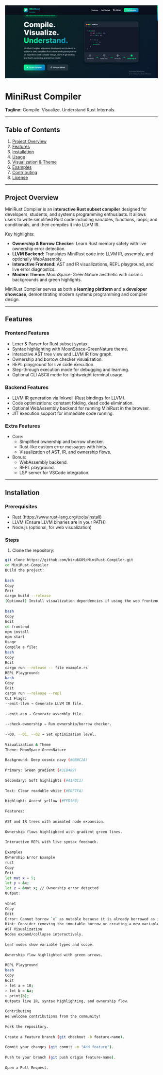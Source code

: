 ![img alt](https://github.com/birukG09/MiniRust-Compiler/blob/8778aa850554cbccc5bb7e84a35dce47fdcf1a4a/Screenshot%202025-08-22%20234710.png)
# MiniRust Compiler

**Tagline:** Compile. Visualize. Understand Rust Internals.

---

## Table of Contents

1. [Project Overview](#project-overview)  
2. [Features](#features)  
3. [Installation](#installation)  
4. [Usage](#usage)  
5. [Visualization & Theme](#visualization--theme)  
6. [Examples](#examples)  
7. [Contributing](#contributing)  
8. [License](#license)  

---

## Project Overview

MiniRust Compiler is an **interactive Rust subset compiler** designed for developers, students, and systems programming enthusiasts. It allows users to write simplified Rust code including variables, functions, loops, and conditionals, and then compiles it into LLVM IR.

Key highlights:

- **Ownership & Borrow Checker:** Learn Rust memory safety with live ownership error detection.
- **LLVM Backend:** Translates MiniRust code into LLVM IR, assembly, and optionally WebAssembly.
- **Interactive Frontend:** AST and IR visualizations, REPL playground, and live error diagnostics.
- **Modern Theme:** MoonSpace-GreenNature aesthetic with cosmic backgrounds and green highlights.

MiniRust Compiler serves as both a **learning platform** and a **developer showcase**, demonstrating modern systems programming and compiler design.

---

## Features

### Frontend Features
- Lexer & Parser for Rust subset syntax.
- Syntax highlighting with MoonSpace-GreenNature theme.
- Interactive AST tree view and LLVM IR flow graph.
- Ownership and borrow checker visualization.
- REPL playground for live code execution.
- Step-through execution mode for debugging and learning.
- Optional CLI ASCII mode for lightweight terminal usage.

### Backend Features
- LLVM IR generation via Inkwell (Rust bindings for LLVM).
- Code optimizations: constant folding, dead code elimination.
- Optional WebAssembly backend for running MiniRust in the browser.
- JIT execution support for immediate code running.

### Extra Features
- Core:
  - Simplified ownership and borrow checker.
  - Rust-like custom error messages with hints.
  - Visualization of AST, IR, and ownership flows.
- Bonus:
  - WebAssembly backend.
  - REPL playground.
  - LSP server for VSCode integration.

---

## Installation

### Prerequisites
- Rust (https://www.rust-lang.org/tools/install)
- LLVM (Ensure LLVM binaries are in your PATH)
- Node.js (optional, for web visualization)

### Steps
1. Clone the repository:

```bash
git clone https://github.com/birukG09/MiniRust-Compiler.git
cd MiniRust-Compiler
Build the project:

bash
Copy
Edit
cargo build --release
(Optional) Install visualization dependencies if using the web frontend:

bash
Copy
Edit
cd frontend
npm install
npm start
Usage
Compile a file:
bash
Copy
Edit
cargo run --release -- file example.rs
REPL Playground:
bash
Copy
Edit
cargo run --release --repl
CLI Flags:
--emit-llvm → Generate LLVM IR file.

--emit-asm → Generate assembly file.

--check-ownership → Run ownership/borrow checker.

--O0, --O1, --O2 → Set optimization level.

Visualization & Theme
Theme: MoonSpace-GreenNature

Background: Deep cosmic navy (#0B0C2A)

Primary: Green gradient (#3EB489)

Secondary: Soft highlights (#A1F0C1)

Text: Clear readable white (#E0F7FA)

Highlight: Accent yellow (#FFD166)

Features:

AST and IR trees with animated node expansion.

Ownership flows highlighted with gradient green lines.

Interactive REPL with live syntax feedback.

Examples
Ownership Error Example
rust
Copy
Edit
let mut x = 5;
let y = &x;
let z = &mut x; // Ownership error detected
Output:

vbnet
Copy
Edit
Error: Cannot borrow `x` as mutable because it is already borrowed as immutable.
Hint: Consider removing the immutable borrow or creating a new variable.
AST Visualization
Nodes expand/collapse interactively.

Leaf nodes show variable types and scope.

Ownership flow highlighted with green arrows.

REPL Playground
bash
Copy
Edit
> let a = 10;
> let b = &a;
> print(b);
Outputs live IR, syntax highlighting, and ownership flow.

Contributing
We welcome contributions from the community!

Fork the repository.

Create a feature branch (git checkout -b feature-name).

Commit your changes (git commit -m "Add feature").

Push to your branch (git push origin feature-name).

Open a Pull Request.
